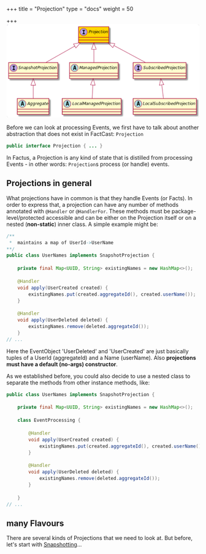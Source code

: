 +++
title = "Projection"
type = "docs"
weight = 50

+++
![](ph_p.png#center)

Before we can look at processing Events, we first have to talk about another abstraction that does not exist in FactCast: `Projection` 


```java
public interface Projection { ... }
```

In Factus, a Projection is any kind of state that is distilled from processing Events - in other words: `Projection`s process (or handle) events.

## Projections in general

What projections have in common is that they handle Events (or Facts). In order to express that, a projection can have any number of methods annotated with `@Handler` or `@HandlerFor`. These methods must be package-level/protected accessible and can be either on the Projection itself or on a nested (**non-static**) inner class.
A simple example might be:

```java
/**
 *  maintains a map of UserId->UserName
**/
public class UserNames implements SnapshotProjection {

    private final Map<UUID, String> existingNames = new HashMap<>();

    @Handler
    void apply(UserCreated created) {
        existingNames.put(created.aggregateId(), created.userName());
    }

    @Handler
    void apply(UserDeleted deleted) {
        existingNames.remove(deleted.aggregateId());
    }
// ...
``` 
Here the EventObject 'UserDeleted' and 'UserCreated' are just basically tuples of a UserId (aggregateId) and a Name (userName).
Also **projections must have a default (no-args) constructor**.

As we established before, you could also decide to use a nested class to separate the methods from other instance methods, like:

```java
public class UserNames implements SnapshotProjection {

    private final Map<UUID, String> existingNames = new HashMap<>();

    class EventProcessing {

        @Handler
        void apply(UserCreated created) {
            existingNames.put(created.aggregateId(), created.userName());
        }

        @Handler
        void apply(UserDeleted deleted) {
            existingNames.remove(deleted.aggregateId());
        }

    }
// ...
```

## many Flavours

There are several kinds of Projections that we need to look at. But before, let's start with [Snapshotting](snapshotting)...
